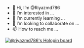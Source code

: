 - 👋 Hi, I’m @Riyazmd786
- 👀 I’m interested in ...
- 🌱 I’m currently learning ...
- 💞️ I’m looking to collaborate on ...
- 📫 How to reach me ...

<!---
Riyazmd786/Riyazmd786 is a ✨ special ✨ repository because its `README.md` (this file) appears on your GitHub profile.
You can click the Preview link to take a look at your changes.
--->
[![@riyazmd786's Holopin board](https://holopin.me/riyazmd786)](https://holopin.io/@riyazmd786)
